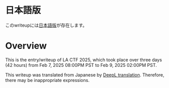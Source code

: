 # 日本語版
このwriteupには[日本語版](https://qiita.com/kurimochi/items/b3172c2f143848be5d89)が存在します。

# Overview
This is the entry/writeup of LA CTF 2025, which took place over three days (42 hours) from Feb 7, 2025 08:00PM PST to Feb 9, 2025 02:00PM PST.

This writeup was translated from Japanese by [DeepL translation](https://www.deepl.com/ja/translator). Therefore, there may be inappropriate expressions.
